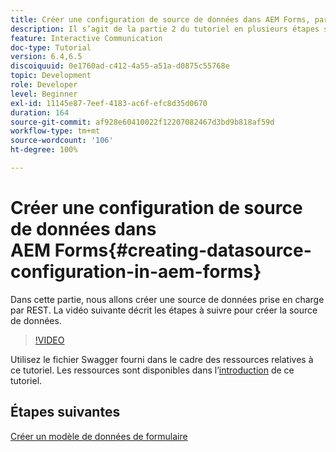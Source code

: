 ```yaml
---
title: Créer une configuration de source de données dans AEM Forms, partie 2
description: Il s’agit de la partie 2 du tutoriel en plusieurs étapes sur la création de votre premier document de communication interactive. Dans cette partie, nous allons créer une source de données prise en charge par REST.  La vidéo suivante décrit les étapes à suivre pour créer la source de données.
feature: Interactive Communication
doc-type: Tutorial
version: 6.4,6.5
discoiquuid: 0e1760ad-c412-4a55-a51a-d0875c55768e
topic: Development
role: Developer
level: Beginner
exl-id: 11145e87-7eef-4183-ac6f-efc8d35d0670
duration: 164
source-git-commit: af928e60410022f12207082467d3bd9b818af59d
workflow-type: tm+mt
source-wordcount: '106'
ht-degree: 100%

---
```


# Créer une configuration de source de données dans AEM Forms{#creating-datasource-configuration-in-aem-forms}

Dans cette partie, nous allons créer une source de données prise en charge par REST.  La vidéo suivante décrit les étapes à suivre pour créer la source de données.

>[!VIDEO](https://video.tv.adobe.com/v/22344?quality=12&learn=on)

Utilisez le fichier Swagger fourni dans le cadre des ressources relatives à ce tutoriel. Les ressources sont disponibles dans l’[introduction](introduction.md) de ce tutoriel.

## Étapes suivantes

[Créer un modèle de données de formulaire](./partthree.md)
